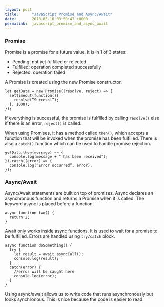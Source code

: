 ```yaml
---
layout: post
title:      "JavaScript Promise and Async/Await"
date:       2018-05-16 03:50:47 +0000
permalink:  javascript_promise_and_async_await
---
```


### Promise

Promise is a promise for a future value. It is in 1 of 3 states:

- Pending: not yet fulfilled or rejected
- Fulfilled: operation completed successfully
- Rejected: operation failed

A Promise is created using the new Promise constructor. 

```
let getData = new Promise((resolve, reject) => {
  setTimeout(function(){
    resolve(“Success!”);
  }, 1000);
});
```

If everything is successful, the promise is fulfilled by calling `resolve()` else if there is an error, `reject()` is called.

When using Promises, it has a method called `then()`, which accepts a function that will be invoked when the promise has been fulfilled. There is also a `catch()` function  which can be used to handle promise rejection.

```
getData.then(message) => {
  console.log(message + “ has been received”);
}).catch((error) => {
  console.log(“Error occurred”, error);
});
```

### Async/Await

Async/Await statements are built on top of promises. Async declares an asynchronous function and returns a Promise when it is called. The keyword async is placed before a function.

```
async function two() {
  return 2;
}
```

Await only works inside async functions. It is used to wait for a promise to be fulfilled. Errors are handled using `try/catch` block. 

```
async function doSomething() {
  try {
    let result = await asyncCall();
    console.log(result);
  }
  catch(error) {
    //error will be caught here
    console.log(error);
  }
}
```

Using async/await allows us to write code that runs asynchronously but looks synchronous. This is nice because the code is easier to read. 


